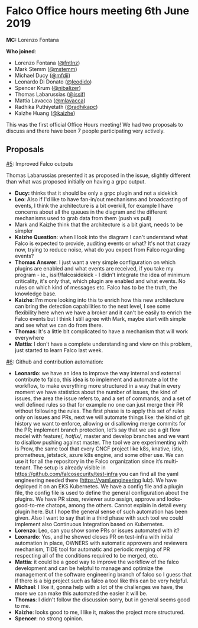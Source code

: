 # Falco Office hours meeting 6th June 2019

**MC:** Lorenzo Fontana

**Who joined**:

- Lorenzo Fontana ([@fntlnz](https://github.com/fntlnz))
- Mark Stemm ([@mstemm](https://github.com/mstemm))
- Michael Ducy ([@mfdii](https://github.com/mfdii))
- Leonardo Di Donato ([@leodido](https://github.com/leodido))
- Spencer Krum ([@nibalizer](https://github.com/nibalizer))
- Thomas Labarussias ([@issif](https://github.com/issif))
- Mattia Lavacca ([@mlavacca](https://github.com/mlavacca))
- Radhika Puthiyetath ([@radhikapc](https://github.com/radhikapc))
- Kaizhe Huang ([@kaizhe](https://github.com/kaizhe))

This was the first official Office Hours meeting! We had two proposals to discuss
and there have been 7 people participating very actively.

## Proposals

[#5](https://github.com/falcosecurity/office-hours/issues/5): Improved Falco outputs

Thomas Labarussias presented it as proposed in the issue, slightly different than what was proposed initially on having a grpc output.

- **Ducy:** thinks that it should be only a grpc plugin and not a sidekick 
- **Leo**: Also if I'd like to have fan-in/out mechanisms and broadcasting of events, I think the architecture is a bit overkill, for example I have concerns about all the queues in the diagram and the different mechanisms used to grab data from them (push vs pull)
- Mark and Kaizhe think that the architecture is a bit giant, needs to be simpler
- **Kaizhe Question**: when I look into the diagram I can't understand what Falco is expected to provide, auditing events or what? It's not that crazy now, trying to reduce noise, what do you expect from Falco regarding events?
- **Thomas Answer**: I just want a very simple configuration on which plugins are enabled and what events are received, if you take my program - ie., issif/falcosidekick - I didn't integrate the idea of minimum criticality, it's only that, which plugin are enabled and what events. No rules on which kind of messages etc. Falco has to be the truth, the knowledge base.
- **Kaizhe**: I'm more looking into this to enrich how this new architecture can bring the detection capabilities to the next level, I see some flexibility here when we have a broker and it can't be easily to enrich the Falco events but I think I still agree with Mark, maybe start with simple and see what we can do from there.
- **Thomas**: It's a little bit complicated to have a mechanism that will work everywhere
- **Mattia**: I don't have a complete understanding and view on this problem, just started to learn Falco last week.

[#6](https://github.com/falcosecurity/office-hours/issues/6): Github and contribution automation:

- **Leonardo**: we have an idea to improve the way internal and external contribute to falco, this idea is to implement and automate a lot the workflow, to make everything more structured in a way that in every moment we have statistics about the number of issues, the kind of issues, the area the issue refers to, and a set of commands, and a set of well defined rules so that for example no one can just merge their PR without following the rules. 
The first phase is to apply this set of rules only on issues and PRs, next we will automate things like: the kind of git history we want to enforce, allowing or disallowing merge commits for the PR; implement branch protection, let’s say that we use a git flow model with feature/*, hotfix/*, master and develop branches and we want to disallow pushing against master. The tool we are experimenting with is Prow, the same tool that every CNCF project like k8s, knative, istio, prometheus, jetstack, azure k8s engine, and some other use. We can use it for all the repository in the Falco organization since it’s multi-tenant. The setup is already visible in https://github.com/falcosecurity/test-infra you can find all the yaml engineering needed there (https://yaml.engineering lulz).  We have deployed it on an EKS Kubernetes. We have a config file and a plugin file, the config file is used to define the general configuration about the plugins. We have PR sizes, reviewer auto assign, approve and looks-good-to-me chatops, among the others. Cannot explain in detail every plugin here. But I hope the general sense of such automation has been given.
Also I want to say that in a third phase with such tool we could implement also Continuous Integration based on Kubernetes.
- **Lorenzo**: Leo, can you show some PRs or issues automated with it?
- **Leonardo**: Yes, and he showed closes PR on test-infra with initial automation in place, OWNERS with automatic approvers and reviewers mechanism, TIDE tool for automatic and periodic merging of PR respecting all of the conditions required to be merged, etc.
- **Mattia**: it could be a good way to improve the workflow of the falco development and can be helpful to manage and optimize the management of the software engineering branch of falco so I guess that if there is a big project such as falco a tool like this can be very helpful.
- **Michael**: I like it, gonna help with a lot of the challenges we have, the more we can make this automated the easier it will be.
- **Thomas**: I didn't  follow the discussion sorry, but in general seems good to me.
- **Kaizhe**: looks good to me, I like it, makes the project more structured.
- **Spencer**: no strong opinion.
